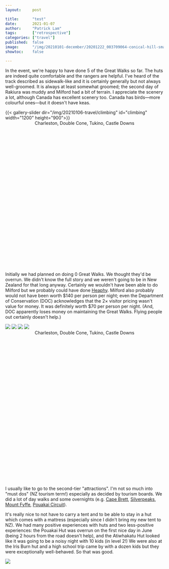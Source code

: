 ```yaml
---
layout:     post

title:      "test"
date:       2021-01-07
author:     "Patrick Lam"
tags:       ["retrospective"]
categories: ["travel"]
published:  false
image:      "/img/20210101-december/20201222_003709064-conical-hill-small.webp"
showtoc:    false

---
```




In the event, we're happy to have done 5 of the Great Walks so far. The huts are indeed quite comfortable and the rangers are helpful. I've heard of the track described as sidewalk-like and it is certainly generally but not always well-groomed. It is always at least somewhat groomed; the second day of Rakiura was muddy and Milford had a bit of terrain. I appreciate the scenery a lot, although Canada has excellent scenery too. Canada has birds&mdash;more colourful ones&mdash;but it doesn't have keas.


<div style="margin:auto; max-width:700px; height:500px">
{{< gallery-slider dir="/img/20210106-travel/climbing" id="climbing" width="1200" height="900">}}
<figcaption style="text-align:center">Charleston, Double Cone, Tukino, Castle Downs</figcaption>
</div>

Initially we had planned on doing 0 Great Walks. We thought they'd be overrun. We didn't know the full story and we weren't going to be in New Zealand for that long anyway. Certainly we wouldn't have been able to do Milford but we probably could have done [Heaphy](/post/20200905-heaphy-track/). Milford also probably would not have been worth $140 per person per night; even the Department of Conservation (DOC) acknowledges that the 2&times; visitor pricing wasn't value for money. It was definitely worth $70 per person per night. (And, DOC apparently loses money on maintaining the Great Walks. Flying people out certainly doesn't help.)

<div id="slide-window-climbing" style="margin:auto; max-width:700px; height:500px">
<div id="slides-list-climbing">
<img class="slide-climbing" src="http://localhost:1313/img/20210106-travel/climbing/0194_plam_again.webp" style="object-fit: contain">
<img class="slide-climbing" src="http://localhost:1313/img/20210106-travel/climbing/20200311_121134_inspecting_the_rock.webp" style="object-fit: contain">
<img class="slide-climbing" src="http://localhost:1313/img/20210106-travel/climbing/20200524_103322_tukino.webp" style="object-fit: contain">
<img class="slide-climbing" src="http://localhost:1313/img/20210106-travel/climbing/20200810_162707_back_at_castle_downs.webp" style="object-fit: contain">
</div>
<span class="nav fa fa-chevron-left fa-3x" id="left-climbing"></span>
<span class="nav fa fa-chevron-right fa-3x" id="right-climbing"></span>
<figcaption style="text-align:center">Charleston, Double Cone, Tukino, Castle Downs</figcaption>
</div>

I usually like to go to the second-tier "attractions". I'm not so much into "must dos" (NZ tourism term!) especially as decided by tourism boards. We did a lot of day walks and some overnights (e.g. [Cape Brett](https://www.doc.govt.nz/parks-and-recreation/places-to-go/northland/places/cape-brett-and-whangamumu-area/things-to-do/cape-brett-track/), [Silverpeaks](https://www.doc.govt.nz/parks-and-recreation/places-to-go/otago/places/silver-peaks-scenic-reserve/things-to-do/silver-peaks-routes/), [Mount Fyffe](https://www.doc.govt.nz/parks-and-recreation/places-to-go/marlborough/places/ka-whata-tu-o-rakihouia-clarence/things-to-do/tracks/mt-fyffe-and-the-seaward-kaikoura-range/), [Pouakai Circuit](https://www.doc.govt.nz/parks-and-recreation/places-to-go/taranaki/places/egmont-national-park/things-to-do/tracks/pouakai-circuit/)).


It's really nice to not have to carry a tent and to be able to stay in a hut which comes with a mattress (especially since I didn't bring my new tent to NZ). We had many positive experiences with huts and two less-positive experiences: the Pouakai Hut was overrun on the first nice day in June (being 2 hours from the road doesn't help), and the Atiwhakatu Hut looked like it was going to be a noisy night with 10 kids (in level 2!) We were also at the Iris Burn hut and a high school trip came by with a dozen kids but they were exceptionally well-behaved. So that was good.

<img class="slide-climbing" src="http://localhost:1313/img/20210106-travel/climbing/0194_plam_again.webp">
